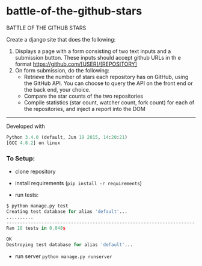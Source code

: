# battle-of-the-github-stars

BATTLE OF THE GITHUB STARS

Create a django site that does the following:

1. Displays a page with a form consisting of two text inputs and a submission button.
    These inputs should accept github URLs in th	e format https://github.com/[USER]/[REPOSITORY]
2. On form submission, do the following:
	* Retrieve the number of stars each repository has on GitHub, using the GitHub API.
	    You can choose to query the API on the front end or the back end, your choice.
	* Compare the star counts of the two repositories
	* Compile statistics (star count, watcher count, fork count) for each of the
	    repositories, and inject a report into the DOM


----

Developed with

```python
Python 3.4.0 (default, Jun 19 2015, 14:20:21)
[GCC 4.8.2] on linux
```

### To Setup:

- clone repository
- install requirements (`pip install -r requirements`)

- run tests:

```python
$ python manage.py test
Creating test database for alias 'default'...
..........
----------------------------------------------------------------------
Ran 10 tests in 0.048s

OK
Destroying test database for alias 'default'...
```

- run server `python manage.py runserver`